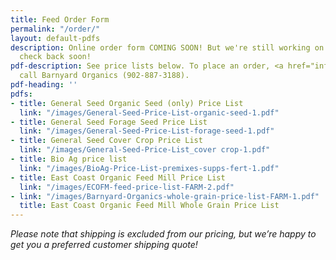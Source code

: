 ```yaml
---
title: Feed Order Form
permalink: "/order/"
layout: default-pdfs
description: Online order form COMING SOON! But we're still working on this page.  Please
  check back soon!
pdf-description: See price lists below. To place an order, <a href="info@barnyardorganics.com">email</a>   or
  call Barnyard Organics (902-887-3188).
pdf-heading: ''
pdfs:
- title: General Seed Organic Seed (only) Price List
  link: "/images/General-Seed-Price-List-organic-seed-1.pdf"
- title: General Seed Forage Seed Price List
  link: "/images/General-Seed-Price-List-forage-seed-1.pdf"
- title: General Seed Cover Crop Price List
  link: "/images/General-Seed-Price-List_cover crop-1.pdf"
- title: Bio Ag price list
  link: "/images/BioAg-Price-List-premixes-supps-fert-1.pdf"
- title: East Coast Organic Feed Mill Price List
  link: "/images/ECOFM-feed-price-list-FARM-2.pdf"
- link: "/images/Barnyard-Organics-whole-grain-price-list-FARM-1.pdf"
  title: East Coast Organic Feed Mill Whole Grain Price List
---
```

_Please note that shipping is excluded from our pricing, but we’re happy to get you a preferred customer shipping quote!_